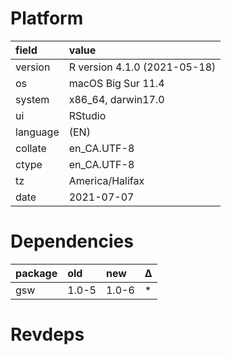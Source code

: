 # Platform

|field    |value                        |
|:--------|:----------------------------|
|version  |R version 4.1.0 (2021-05-18) |
|os       |macOS Big Sur 11.4           |
|system   |x86_64, darwin17.0           |
|ui       |RStudio                      |
|language |(EN)                         |
|collate  |en_CA.UTF-8                  |
|ctype    |en_CA.UTF-8                  |
|tz       |America/Halifax              |
|date     |2021-07-07                   |

# Dependencies

|package |old   |new   |Δ  |
|:-------|:-----|:-----|:--|
|gsw     |1.0-5 |1.0-6 |*  |

# Revdeps

